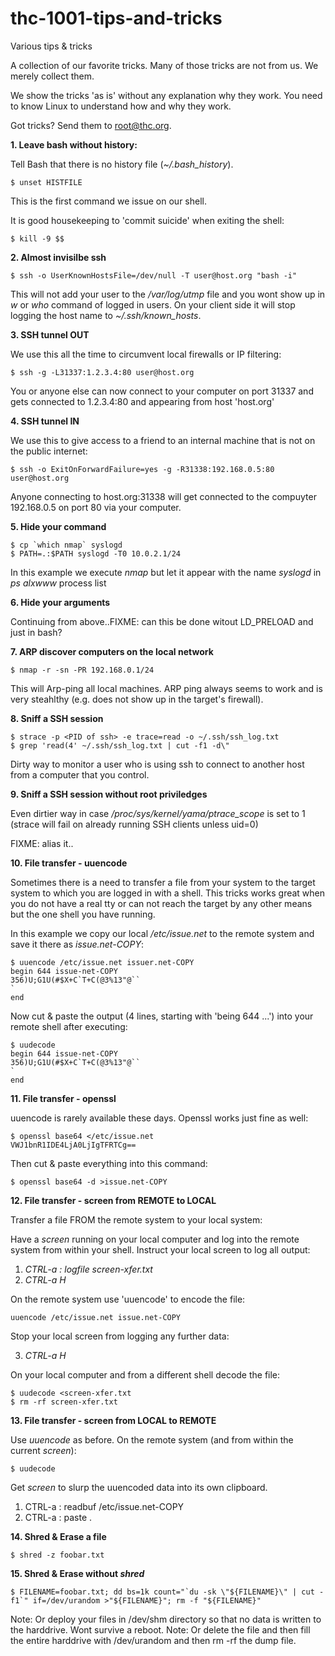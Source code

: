 # thc-1001-tips-and-tricks
Various tips &amp; tricks

A collection of our favorite tricks. Many of those tricks are not from us. We merely collect them.

We show the tricks 'as is' without any explanation why they work. You need to know Linux to understand how and why they work.

Got tricks? Send them to root@thc.org.


**1. Leave bash without history:**

Tell Bash that there is no history file (*~/.bash_history*).
```
$ unset HISTFILE
```
This is the first command we issue on our shell. 

It is good housekeeping to 'commit suicide' when exiting the shell:
```
$ kill -9 $$
```

**2. Almost invisilbe ssh**

```
$ ssh -o UserKnownHostsFile=/dev/null -T user@host.org "bash -i"
```
This will not add your user to the */var/log/utmp* file and you wont show up in *w* or *who* command of logged in users. On your client side it will stop logging the host name to *~/.ssh/known_hosts*.

**3. SSH tunnel OUT**

We use this all the time to circumvent local firewalls or IP filtering:
```
$ ssh -g -L31337:1.2.3.4:80 user@host.org
```
You or anyone else can now connect to your computer on port 31337 and gets connected to 1.2.3.4:80 and appearing from host 'host.org'

**4. SSH tunnel IN**

We use this to give access to a friend to an internal machine that is not on the public internet:
```
$ ssh -o ExitOnForwardFailure=yes -g -R31338:192.168.0.5:80 user@host.org
```
Anyone connecting to host.org:31338 will get connected to the compuyter 192.168.0.5 on port 80 via your computer.

**5. Hide your command**

```
$ cp `which nmap` syslogd
$ PATH=.:$PATH syslogd -T0 10.0.2.1/24
```
In this example we execute *nmap* but let it appear with the name *syslogd* in *ps alxwww* process list

**6. Hide your arguments**

Continuing from above..FIXME: can this be done witout LD_PRELOAD and just in bash?

**7. ARP discover computers on the local network**
```
$ nmap -r -sn -PR 192.168.0.1/24
```
This will Arp-ping all local machines. ARP ping always seems to work and is very steahlthy (e.g. does not show up in the target's firewall).

**8. Sniff a SSH session**
```
$ strace -p <PID of ssh> -e trace=read -o ~/.ssh/ssh_log.txt
$ grep 'read(4' ~/.ssh/ssh_log.txt | cut -f1 -d\"
```
Dirty way to monitor a user who is using ssh to connect to another host from a computer that you control.

**9. Sniff a SSH session without root priviledges**

Even dirtier way in case */proc/sys/kernel/yama/ptrace_scope* is set to 1 (strace will fail on already running SSH clients unless uid=0)

FIXME: alias it..


**10. File transfer - uuencode**

Sometimes there is a need to transfer a file from your system to the target system to which you are logged in with a shell. This tricks works great when you do not have a real tty or can not reach the target by any other means but the one shell you have running.

In this example we copy our local */etc/issue.net* to the remote system and save it there as *issue.net-COPY*:

```
$ uuencode /etc/issue.net issuer.net-COPY
begin 644 issue-net-COPY
356)U;G1U(#$X+C`T+C(@3%13"@``
`
end
```
Now cut & paste the output (4 lines, starting with 'being 644 ...') into your remote shell after executing:
```
$ uudecode
begin 644 issue-net-COPY
356)U;G1U(#$X+C`T+C(@3%13"@``
`
end
```

**11. File transfer - openssl**

uuencode is rarely available these days. Openssl works just fine as well:
```
$ openssl base64 </etc/issue.net
VWJ1bnR1IDE4LjA0LjIgTFRTCg==
```
Then cut & paste everything into this command:
```
$ openssl base64 -d >issue.net-COPY
```

**12. File transfer - screen from REMOTE to LOCAL**

Transfer a file FROM the remote system to your local system:

Have a *screen* running on your local computer and log into the remote system from within your shell. Instruct your local screen to log all output:

1. *CTRL-a : logfile screen-xfer.txt*
2. *CTRL-a H*

On the remote system use 'uuencode' to encode the file:
```
uuencode /etc/issue.net issue.net-COPY
```
Stop your local screen from logging any further data:

3. *CTRL-a H* 

On your local computer and from a different shell decode the file:
```
$ uudecode <screen-xfer.txt
$ rm -rf screen-xfer.txt
```

**13. File transfer - screen from LOCAL to REMOTE**

Use *uuencode* as before. On the remote system (and from within the current *screen*):
```
$ uudecode
```

Get *screen* to slurp the uuencoded data into its own clipboard.

1. CTRL-a : readbuf /etc/issue.net-COPY
2. CTRL-a : paste .

**14. Shred & Erase a file**

```
$ shred -z foobar.txt
```

**15. Shred & Erase without *shred***
```
$ FILENAME=foobar.txt; dd bs=1k count="`du -sk \"${FILENAME}\" | cut -f1`" if=/dev/urandom >"${FILENAME}"; rm -f "${FILENAME}"
```
Note: Or deploy your files in /dev/shm directory so that no data is written to the harddrive. Wont survive a reboot.
Note: Or delete the file and then fill the entire harddrive with /dev/urandom and then rm -rf the dump file.




